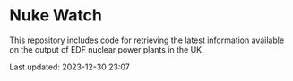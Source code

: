 # Nuke Watch

This repository includes code for retrieving the latest information available on the output of EDF nuclear power plants in the UK.

Last updated: 2023-12-30 23:07